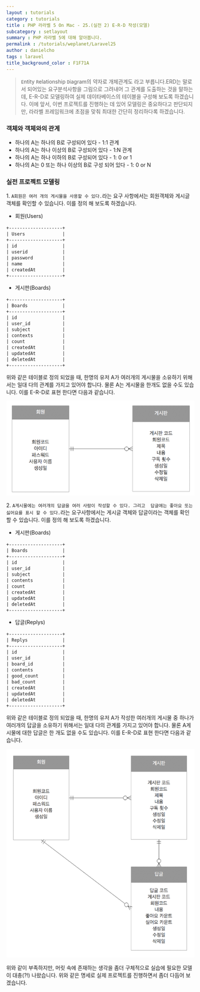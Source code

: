 ```yaml
---
layout : tutorials
category : tutorials
title : PHP 라라벨 5 On Mac - 25.(실전 2) E-R-D 작성(모델)
subcategory : setlayout
summary : PHP 라라벨 5에 대해 알아봅니다.
permalink : /tutorials/weplanet/Laravel25
author : danielcho
tags : laravel
title_background_color : F1F71A
---
```






> `E`ntity `R`elationship `D`iagram의 약자로 개체관계도 라고 부릅니다.ERD는 말로서 되어있는 요구분석사항을 그림으로 그려내어 그 관계를 도출하는 것을 말하는데, E-R-D로 모델링하여 실제 데이타베이스의 테이블을 구성해 보도록 하겠습니다.
이에 앞서, 이번 프로젝트를 진행하는 데 있어 모델링은 중요하다고 판단되지만, 라라벨 프레임워크에 초점을 맞춰 최대한 간단히 정리하다록 하겠습니다.


###  객체와 객체와의 관계

* 하나의 A는 하나의 B로 구성되어 있다 - 1:1 관계
* 하나의 A는 하나 이상의 B로 구성되어 있다 - 1:N 관계
* 하나의 A는 하나 이하의 B로 구성되어 있다 - 1: 0 or 1
* 하나의 A는 0 또는 하나 이상의 B로 구성 되어 있다 - 1: 0 or N


### 실전 프로젝트 모델링

1\. `A회원은 여러 개의 게시물을 사용할 수 있다.`라는 요구 사항에서는 회원객체와 게시글 객체를 확인할 수 있습니다. 이를 정의 해 보도록 하겠습니다.

- 회원(Users)

```
+--------------------+
| Users              |
+--------------------+
| id                 |
| userid             |
| password           |
| name               |
| createdAt          |
+--------------------+
```

- 게시판(Boards)

```
+--------------------+
| Boards             |
+--------------------+
| id                 |
| user_id            |
| subject            |
| contexts           |
| count              |
| createdAt          |
| updatedAt          |
| deletedAt          |
+--------------------+
```

위와 같은 테이블로 정의 되었을 때, 한명의 유저 A가 여러개의 게시물을 소유하기 위해서는 일대 다의 관계를  가지고 있어야 합니다. 물론 A는 게시물을 한개도 없을 수도 있습니다.
이를 E-R-D로 표현 한다면 다음과 같습니다.

![Alt text](../imgs/model-img-001.png)

2\. `A게시물에는 여러개의 답글을 여러 사람이 작성할 수 있다. 그리고  답글에는 좋아요 또는 싫어요를 표시 할 수 있다.`라는 요구사항에서는 게시글 객체와 답글이라는 객체를 확인 할 수 있습니다. 이를 정의 해 보도록 하겠습니다.

- 게시판(Boards)

```
+--------------------+
| Boards             |
+--------------------+
| id                 |
| user_id            |
| subject            |
| contents           |
| count              |
| createdAt          |
| updatedAt          |
| deletedAt          |
+--------------------+
```

- 답글(Replys)

```
+--------------------+
| Replys             |
+--------------------+
| id                 |
| user_id            |
| board_id           |
| contents           |
| good_count         |
| bad_count          |
| createdAt          |
| updatedAt          |
| deletedAt          |
+--------------------+
```

위와 같은 테이블로 정의 되었을 때, 한명의 유저 A가 작성한 여러개의 게시물 중 하나가 여러개의 답글을 소유하기 위해서는 일대 다의 관계를  가지고 있어야 합니다.
물론 A게시물에 대한 답글은 한 개도 없을 수도 있습니다.
이를 E-R-D로 표현 한다면 다음과 같습니다.

![Alt text](../imgs/model-img-002.png)

위와 같이 부족하지만, 머릿 속에 존재하는 생각을 좀더 구체적으로 실습에 필요한 모델이 대충(?!) 나왔습니다. 위와 같은 명세로 실제 프로젝트를 진행하면서 좀더 다듬어 보겠습니다.
